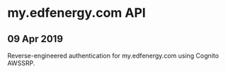 # my.edfenergy.com API

## 09 Apr 2019
Reverse-engineered authentication for my.edfenergy.com using Cognito AWSSRP.
